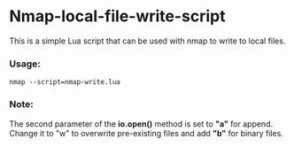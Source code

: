 # Nmap-local-file-write-script
This is a simple Lua script that can be used with nmap to write to local files.

### Usage: 
```nmap --script=nmap-write.lua```

### Note: 
The second parameter of the **io.open()** method is set to **"a"** for append. Change it to "w" to overwrite pre-existing files and add **"b"** for binary files.


